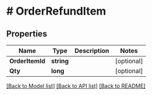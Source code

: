 # # OrderRefundItem


## Properties 


Name | Type | Description | Notes
------------ | ------------- | ------------- | -------------
**OrderItemId**| **string** |   | [optional]
**Qty**| **long** |   | [optional]


[[Back to Model list]](../../README.md#models) [[Back to API list]](../../README.md#endpoints) [[Back to README]](../../README.md)

